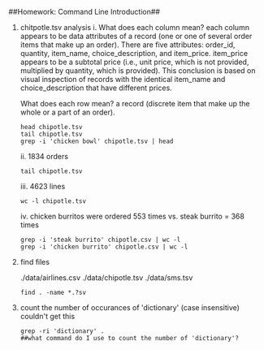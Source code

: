 ##Homework: Command Line Introduction##
1. chitpotle.tsv analysis
	i. What does each column mean? each column appears to be data attributes of a record 
	(one or one of several order items that make up an order). There are five attributes: order_id, 
	quantity, item_name, choice_description, and item_price.  item_price appears to be a subtotal price (i.e.,
	unit price, which is not provided, multiplied by quantity, which is provided).  This conclusion is based on 
	visual inspection of records with the identical item_name and choice_description that have different prices. 
  
	What does each row mean? a record (discrete item that make up the whole or a part of an order).

	```git bash
	head chipotle.tsv
	tail chipotle.tsv
	grep -i 'chicken bowl' chipotle.tsv | head 
	 ```

	ii. 1834 orders
	```git bash
	tail chipotle.tsv
	```
	iii. 4623 lines
	```git bash
	wc -l chipotle.tsv
	```
	iv. chicken burritos were ordered 553 times vs. steak burrito = 368 times
	```git bash
	grep -i 'steak burrito' chipotle.csv | wc -l
	grep -i 'chicken burrito' chipotle.csv | wc -l 
2. find files
	
	./data/airlines.csv
	./data/chipotle.tsv
	./data/sms.tsv
	```git bash
	find . -name *.?sv
	```
3. count the number of occurances of 'dictionary' (case insensitive)
	couldn't get this
	```
	grep -ri 'dictionary' . 	
	##what command do I use to count the number of 'dictionary'?
